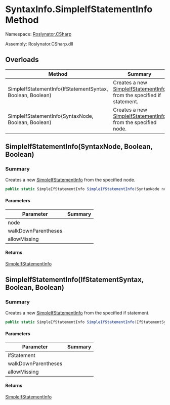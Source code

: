 # SyntaxInfo\.SimpleIfStatementInfo Method

Namespace: [Roslynator.CSharp](../../README.md)

Assembly: Roslynator\.CSharp\.dll

## Overloads

| Method | Summary |
| ------ | ------- |
| SimpleIfStatementInfo\(IfStatementSyntax, Boolean, Boolean\) | Creates a new [SimpleIfStatementInfo](../../Syntax/SimpleIfStatementInfo/README.md) from the specified if statement\. |
| SimpleIfStatementInfo\(SyntaxNode, Boolean, Boolean\) | Creates a new [SimpleIfStatementInfo](../../Syntax/SimpleIfStatementInfo/README.md) from the specified node\. |

## SimpleIfStatementInfo\(SyntaxNode, Boolean, Boolean\)

### Summary

Creates a new [SimpleIfStatementInfo](../../Syntax/SimpleIfStatementInfo/README.md) from the specified node\.

```csharp
public static SimpleIfStatementInfo SimpleIfStatementInfo(SyntaxNode node, bool walkDownParentheses = true, bool allowMissing = false)
```

#### Parameters

| Parameter | Summary |
| --------- | ------- |
| node | |
| walkDownParentheses | |
| allowMissing | |

#### Returns

[SimpleIfStatementInfo](../../Syntax/SimpleIfStatementInfo/README.md)


## SimpleIfStatementInfo\(IfStatementSyntax, Boolean, Boolean\)

### Summary

Creates a new [SimpleIfStatementInfo](../../Syntax/SimpleIfStatementInfo/README.md) from the specified if statement\.

```csharp
public static SimpleIfStatementInfo SimpleIfStatementInfo(IfStatementSyntax ifStatement, bool walkDownParentheses = true, bool allowMissing = false)
```

#### Parameters

| Parameter | Summary |
| --------- | ------- |
| ifStatement | |
| walkDownParentheses | |
| allowMissing | |

#### Returns

[SimpleIfStatementInfo](../../Syntax/SimpleIfStatementInfo/README.md)


